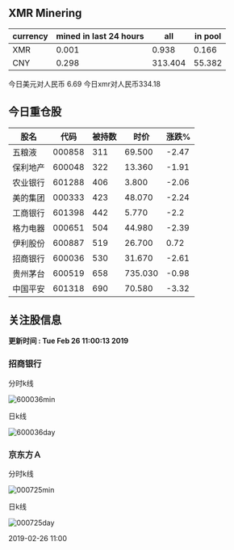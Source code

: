 ## XMR Minering

|currency|mined in last 24 hours|all|in pool|
|---|---|---|---|
|XMR|0.001|0.938|0.166|
|CNY|0.298|313.404|55.382|

今日美元对人民币 6.69	今日xmr对人民币334.18


## 今日重仓股 

|股名|代码|被持数|时价|涨跌%|
|---|---|---|---|---|
|五粮液|000858|311|69.500|-2.47|
|保利地产|600048|322|13.360|-1.91|
|农业银行|601288|406|3.800|-2.06|
|美的集团|000333|423|48.070|-2.24|
|工商银行|601398|442|5.770|-2.2|
|格力电器|000651|504|44.980|-2.39|
|伊利股份|600887|519|26.700|0.72|
|招商银行|600036|530|31.670|-2.61|
|贵州茅台|600519|658|735.030|-0.98|
|中国平安|601318|690|70.580|-3.32|

## 关注股信息
**更新时间 : Tue Feb 26 11:00:13 2019**
### 招商银行 
分时k线

![600036min](http://image.sinajs.cn/newchart/min/n/sh600036.gif)

日k线

![600036day](http://image.sinajs.cn/newchart/daily/n/sh600036.gif)

### 京东方Ａ 
分时k线

![000725min](http://image.sinajs.cn/newchart/min/n/sz000725.gif)

日k线

![000725day](http://image.sinajs.cn/newchart/daily/n/sz000725.gif)

2019-02-26 11:00